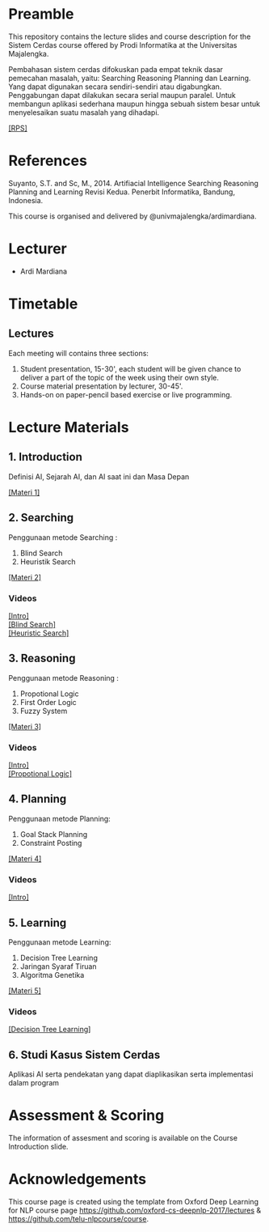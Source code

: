 # Preamble
This repository contains the lecture slides and course description for the Sistem Cerdas course offered by Prodi Informatika at the Universitas Majalengka. 

Pembahasan sistem cerdas difokuskan pada empat teknik dasar pemecahan masalah, yaitu: Searching Reasoning Planning dan Learning. Yang dapat digunakan secara sendiri-sendiri atau digabungkan. Penggabungan dapat dilakukan secara serial maupun paralel. Untuk membangun aplikasi sederhana maupun hingga sebuah sistem besar untuk menyelesaikan suatu masalah yang dihadapi.

[[RPS]](RPS_SC.pdf)

# References

Suyanto, S.T. and Sc, M., 2014. Artifiacial Intelligence Searching Reasoning Planning and Learning Revisi Kedua. Penerbit Informatika, Bandung, Indonesia.

This course is organised and delivered by @univmajalengka/ardimardiana.

# Lecturer
* Ardi Mardiana

# Timetable
## Lectures
Each meeting will contains three sections:

1. Student presentation, 15-30', each student will be given chance to deliver a part of the topic of the week using their own style.
2. Course material presentation by lecturer, 30-45'.
3. Hands-on on paper-pencil based exercise or live programming.

# Lecture Materials
## 1. Introduction
Definisi AI,  Sejarah AI, dan AI saat ini dan Masa Depan

[[Materi 1]](01_introduction.pdf)

## 2. Searching
Penggunaan metode Searching :
1. Blind Search
2. Heuristik Search

[[Materi 2]](02_searching.pdf)

### Videos
[[Intro]](https://youtu.be/ddyHL2GLJEI)  
[[Blind Search]](https://youtu.be/52CgGkSy8ow)  
[[Heuristic Search]](https://youtu.be/L6Q5cPMkzCI)

## 3. Reasoning
Penggunaan metode Reasoning :
1. Propotional Logic
2. First Order Logic
3. Fuzzy System

[[Materi 3]](03_reasoning.pdf)

### Videos
[[Intro]](https://youtu.be/trpBziU9wdw)  
[[Propotional Logic]](https://youtu.be/If5YpzQVY7c)  

## 4. Planning
Penggunaan metode Planning:
1. Goal Stack Planning
2. Constraint Posting

[[Materi 4]](04_planning.pdf)

### Videos
[[Intro]](https://youtu.be/LGTz-BxSfPc) 

## 5. Learning
Penggunaan metode Learning:
1. Decision Tree Learning
2. Jaringan Syaraf Tiruan
3. Algoritma Genetika

[[Materi 5]](05_learning.pdf)

### Videos
[[Decision Tree Learning]](https://youtu.be/HPXgCr2tSj4) 

## 6. Studi Kasus Sistem Cerdas
Aplikasi AI serta pendekatan yang dapat diaplikasikan serta implementasi dalam program

# Assessment & Scoring
The information of assesment and scoring is available on the Course Introduction slide.

# Acknowledgements
This course page is created using the template from Oxford Deep Learning for NLP course page https://github.com/oxford-cs-deepnlp-2017/lectures & https://github.com/telu-nlpcourse/course.
